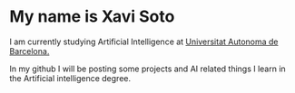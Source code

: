 # My name is Xavi Soto

I am currently studying Artificial Intelligence at [Universitat Autonoma de Barcelona.][UAB]

In my github I will be posting some projects and AI related things I learn in the Artificial intelligence degree.

[UAB]: https://www.uab.cat/
